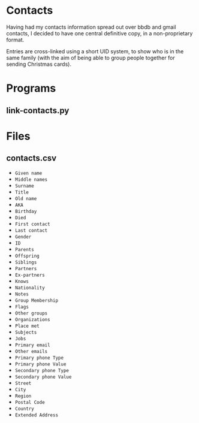 Contacts
========

Having had my contacts information spread out over bbdb and gmail
contacts, I decided to have one central definitive copy, in a
non-proprietary format.

Entries are cross-linked using a short UID system, to show who is in
the same family (with the aim of being able to group people together
for sending Christmas cards).

Programs
========

link-contacts.py
----------------

Files
=====

contacts.csv
------------

  - `Given name`
  - `Middle names`
  - `Surname`
  - `Title`
  - `Old name`
  - `AKA`
  - `Birthday`
  - `Died`
  - `First contact`
  - `Last contact`
  - `Gender`
  - `ID`
  - `Parents`
  - `Offspring`
  - `Siblings`
  - `Partners`
  - `Ex-partners`
  - `Knows`
  - `Nationality`
  - `Notes`
  - `Group Membership`
  - `Flags`
  - `Other groups`
  - `Organizations`
  - `Place met`
  - `Subjects`
  - `Jobs`
  - `Primary email`
  - `Other emails`
  - `Primary phone Type`
  - `Primary phone Value`
  - `Secondary phone Type`
  - `Secondary phone Value`
  - `Street`
  - `City`
  - `Region`
  - `Postal Code`
  - `Country`
  - `Extended Address`
  
